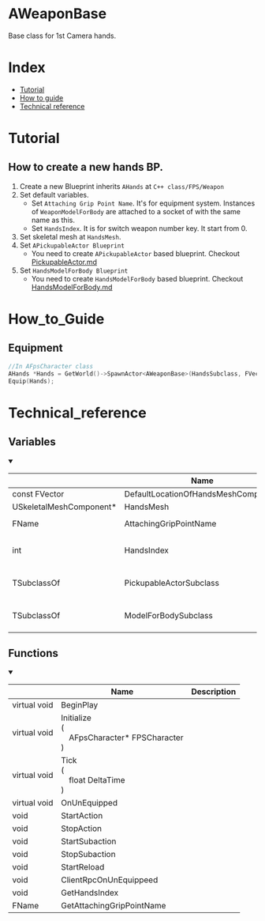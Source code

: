 # AWeaponBase
Base class for 1st Camera hands.

# Index
- [Tutorial](#_Tutorial)
- [How to guide](#_How_to_Guide)
- [Technical reference](#_Technical_reference)

# Tutorial
## How to create a new hands BP.
1. Create a new Blueprint inherits `AHands` at `C++ class/FPS/Weapon`
2. Set default variables.
    - Set `Attaching Grip Point Name`. It's for equipment system. Instances of `WeaponModelForBody` are attached to a socket of with the same name as this.
    - Set `HandsIndex`. It is for switch weapon number key. It start from 0.
3. Set skeletal mesh at `HandsMesh`.
4. Set `APickupableActor Blueprint`
    - You need to create `APickupableActor` based blueprint. Checkout [PickupableActor.md](./PickupableActor.md)
5. Set `HandsModelForBody Blueprint`
    - You need to create `HandsModelForBody` based blueprint. Checkout [HandsModelForBody.md](./WeaponModelForBody.md)

# How_to_Guide
## Equipment
```C++
//In AFpsCharacter class
AHands *Hands = GetWorld()->SpawnActor<AWeaponBase>(HandsSubclass, FVector(0, 0, 0), FRotator::ZeroRotator);
Equip(Hands);
```

# Technical_reference

## Variables
<details open>
<summary></summary>

||Name|Description|
|-|-|-|
|const FVector|DefaultLocationOfHandsMeshComponent||
|USkeletalMeshComponent*|HandsMesh||
|FName|AttachingGripPointName|It is for `HandsModelForBody`|
|int|HandsIndex|Index start at 0. But number key start at 1.|
|TSubclassOf<APickupableActor>|PickupableActorSubclass|Using at spawn actor to drop the hands.|
|TSubclassOf<AHandsModelForBody>|ModelForBodySubclass|Attached at character on 3rd-camera|

</details>

</details>

## Functions
<details open>
<summary></summary>

||Name|Description|
|-|-|-|
|virtual void|BeginPlay||
|virtual void|Initialize<br/>(<br/>&emsp;AFpsCharacter* FPSCharacter<br/>)||
|virtual void|Tick<br/>(<br/>&emsp;float DeltaTime<br/>)||
|virtual void|OnUnEquipped||
|void|StartAction||
|void|StopAction||
|void|StartSubaction||
|void|StopSubaction||
|void|StartReload||
|void|ClientRpcOnUnEquippeed||
|void|GetHandsIndex||
|FName|GetAttachingGripPointName||

</details>
